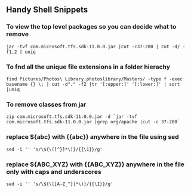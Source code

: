 ## Handy Shell Snippets ##

### To view the top level packages so you can decide what to remove ### 

```
jar -tvf com.microsoft.tfs.sdk-11.0.0.jar |cut -c37-200 | cut -d/ -f1,2 | uniq
```

### To fnd all the unique file extensions in a folder hierachy ###

```
find Pictures/Photos\ Library.photoslibrary/Masters/ -type f -exec basename {} \; | cut -d"." -f2 |tr '[:upper:]' '[:lower:]' | sort |uniq
```


### To remove classes from jar ###

```
zip com.microsoft.tfs.sdk-11.0.0.jar -d `jar -tvf com.microsoft.tfs.sdk-11.0.0.jar |grep org/apache |cut -c 37-200`
```

### replace  ${abc}  with {{abc}}  anywhere in the file using sed ###

```
sed -i '' 's/\${\([^}]*\)}/{{\1}}/g'
```

### replace ${ABC_XYZ}  with {{ABC_XYZ}}  anywhere in the file only with caps and underscores ###

```
sed -i '' 's/\${\([A-Z_^}]*\)}/{{\1}}/g'
```


